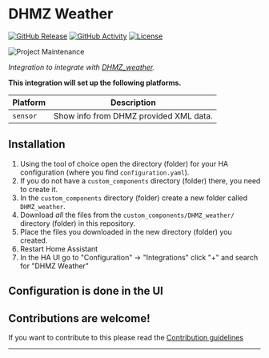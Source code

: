 # DHMZ Weather

[![GitHub Release][releases-shield]][releases]
[![GitHub Activity][commits-shield]][commits]
[![License][license-shield]](LICENSE)

![Project Maintenance][maintenance-shield]

_Integration to integrate with [DHMZ_weather][DHMZ_weather]._

**This integration will set up the following platforms.**

Platform | Description
-- | --
`sensor` | Show info from DHMZ provided XML data.

## Installation

1. Using the tool of choice open the directory (folder) for your HA configuration (where you find `configuration.yaml`).
1. If you do not have a `custom_components` directory (folder) there, you need to create it.
1. In the `custom_components` directory (folder) create a new folder called `DHMZ_weather`.
1. Download _all_ the files from the `custom_components/DHMZ_weather/` directory (folder) in this repository.
1. Place the files you downloaded in the new directory (folder) you created.
1. Restart Home Assistant
1. In the HA UI go to "Configuration" -> "Integrations" click "+" and search for "DHMZ Weather"

## Configuration is done in the UI

<!---->

## Contributions are welcome!

If you want to contribute to this please read the [Contribution guidelines](CONTRIBUTING.md)

***

[DHMZ_weather]: https://github.com/ARosman77/DHMZ_weather
[commits-shield]: https://img.shields.io/github/commit-activity/y/ARosman77/DHMZ_weather.svg?style=for-the-badge
[commits]: https://github.com/ARosman77/DHMZ_weather/commits/main
[exampleimg]: example.png
[license-shield]: https://img.shields.io/github/license/ARosman77/DHMZ_weather.svg?style=for-the-badge
[maintenance-shield]: https://img.shields.io/badge/maintainer-ARosman77%20-blue.svg?style=for-the-badge
[releases-shield]: https://img.shields.io/github/release/ARosman77/DHMZ_weather.svg?style=for-the-badge
[releases]: https://github.com/ARosman77/DHMZ_weather/releases
